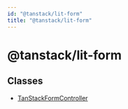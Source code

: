 ```yaml
---
id: "@tanstack/lit-form"
title: "@tanstack/lit-form"
---
```


# @tanstack/lit-form

## Classes

- [TanStackFormController](tanstackformcontroller.md)
